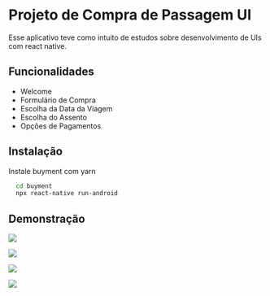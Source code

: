 # Projeto de Compra de Passagem UI

Esse aplicativo teve como intuito de estudos sobre desenvolvimento de UIs com react native.

## Funcionalidades

- Welcome
- Formulário de Compra
- Escolha da Data da Viagem
- Escolha do Assento
- Opções de Pagamentos

## Instalação

Instale buyment com yarn

```bash
  cd buyment
  npx react-native run-android
```

## Demonstração

<p>
<img src="./pictures_view/welcome.png" />
</p>
<p>
<img src="./pictures_view/selectDay.png" />
</p>
<p>
<img src="./pictures_view/seat.png" />
</p>
<p>
<img src="./pictures_view/payment.png" />
</p>
